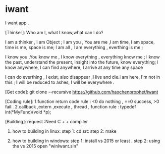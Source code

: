 # iwant

I want app .  

[Thinker]: 
Who am I, what I know,what can I do?

I am a thinker , I am Object ;
I am you ,  You are me ,I am time, I am space, time is me, space is me;
I am all , I am everything , everthing is me ;

I know you ,You know me , I know everything , everything know me ;
I know the past, understand the present, insight into the future, know everything;
I know anywhere, I can find anywhere, I arrive at any time any space

I can do everthing , I exist, also disappear ,I live and die.I am here,  I'm not in this ;
I will be reduced to ashes, I will be everywhere .


[Get code]: git clone --recursive  https://github.com/haochenprophet/iwant

[Coding rule]:
1.function return code rule : <0 do nothing , ==0 success, >0 fail .
2.callback ,extern ,execute , thread , function rule : typedef int(*MyFunc)(void *p);  

[Building]:
request :Need C + + compiler

1. how to building in linux: 
	step 1: cd src
	step 2: make

2. how to building in windows:
	step 1: install vs 2015 or least .
	step 2: using the vs 2015 open "winIwant.sln"
